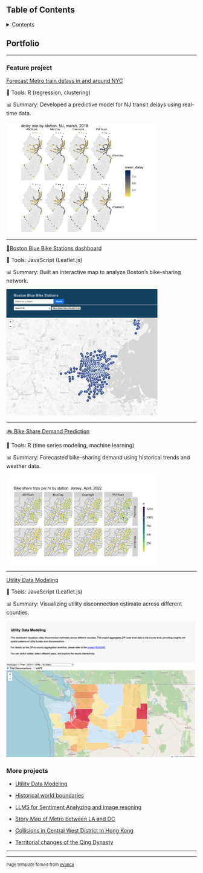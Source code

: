 
## Table of Contents

<details>

   <summary>Contents</summary>

1. [Portfolio](#portfolio)
   1. [Feature project](#feature-project)
   1. [More projects](#more-projects)

</details>

## Portfolio

---

### Feature project


[Forecast Metro train delays in and around NYC](https://sujiatong.github.io/Forecast_Metro_train_delays/ppa_final.html)

📍 Tools: R (regression, clustering)

📊 Summary: Developed a predictive model for NJ transit delays using real-time data.

<img src="images/metro_delay.png?raw=true" width="400"/>

---

[🚴Boston Blue Bike Stations dashboard](https://sujiatong.github.io/Boston_bike_dashboard/boston_bike/index.html)  

📍 Tools: JavaScript (Leaflet.js)

📊 Summary: Built an interactive map to analyze Boston’s bike-sharing network.

<img src="images/boston_bike.png?raw=true" width="400"/>

---
[🚲 Bike Share Demand Prediction](https://sujiatong.github.io/ppa_upenn/hw5b/Su_Jiatong_HW5b.html)

📍 Tools: R (time series modeling, machine learning)

📊 Summary: Forecasted bike-sharing demand using historical trends and weather data.

<img src="images/bike_share.png?raw=true" width="400"/>

---

[Utility Data Modeling](https://sujiatong.github.io/MUSA-Praticum-Jiatong/dashboard/index.html)

📍 Tools:  JavaScript (Leaflet.js)

📊 Summary: Visualizing utility disconnection estimate across different counties.

<img src="images/utility.png" width="500"/>



### More projects

- [Utility Data Modeling](https://github.com/sujiatong/MUSA-Praticum-Jiatong?tab=readme-ov-file)
  
- [Historical world boundaries](https://sujiatong.github.io/engagement_project/frontend/index.html)
- [LLMS for Sentiment Analyzing and image resoning](https://github.com/sujiatong/Final-project-MUSA-6950)
- [Story Map of Metro between LA and DC](https://sujiatong.github.io/story_map_project/jiatong%20su/)
- [Collisions in Central West District In Hong Kong](https://sujiatong.github.io/30DayMap-Jiatong/day4_hext/day_4.html)

- [Territorial changes of the Qing Dynasty](https://sujiatong.github.io/30DayMap-Jiatong/day12/day12.html)
---




---
<p style="font-size:11px">Page template forked from <a href="https://github.com/evanca/quick-portfolio">evanca</a></p>
<!-- Remove above link if you don't want to attibute -->

